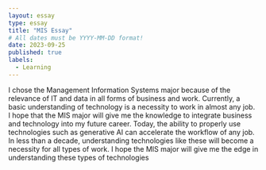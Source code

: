```yaml
---
layout: essay
type: essay
title: "MIS Essay"
# All dates must be YYYY-MM-DD format!
date: 2023-09-25
published: true
labels:
  - Learning
---
```


 I chose the Management Information Systems major because of the relevance of IT and data in all forms of business and work. Currently, a basic understanding of technology is a necessity to work in almost any job. I hope that the MIS major will give me the knowledge to integrate business and technology into my future career. Today, the ability to properly use technologies such as generative AI can accelerate the workflow of any job. In less than a decade, understanding technologies like these will become a necessity for all types of work. I hope the MIS major will give me the edge in understanding these types of technologies
